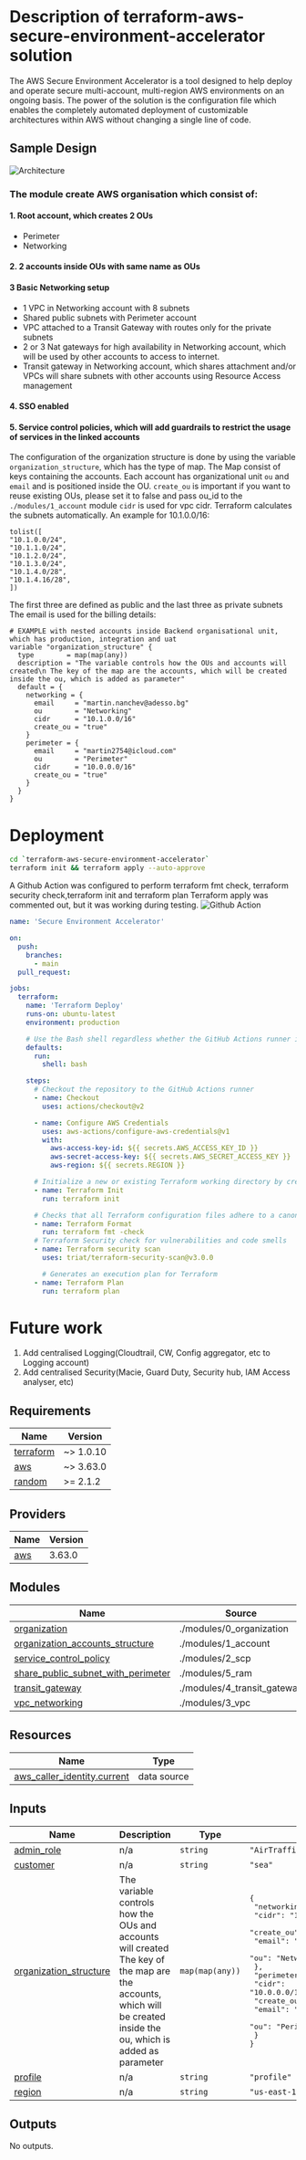 # Description of terraform-aws-secure-environment-accelerator solution
The AWS Secure Environment Accelerator is a tool designed to help deploy and operate secure multi-account, multi-region AWS environments on an ongoing basis. The power of the solution is the configuration file which enables the completely automated deployment of customizable architectures within AWS without changing a single line of code.
## Sample Design
![Architecture](./terraform_secure_environment_accelerator_diagram_sample.drawio.png)
### The module create AWS organisation which consist of:
#### 1. Root account, which creates 2 OUs
- Perimeter
- Networking
#### 2. 2 accounts inside OUs with same name as OUs
#### 3 Basic Networking setup
- 1 VPC in Networking account with 8 subnets
- Shared public subnets with Perimeter account
- VPC attached to a Transit Gateway with routes only for the private subnets
- 2 or 3 Nat gateways for high availability in Networking account, which will be used by other accounts to access to internet.
- Transit gateway in Networking account, which shares attachment and/or VPCs will share subnets with other accounts using 
Resource Access management
#### 4. SSO enabled
#### 5. Service control policies, which will add guardrails to restrict the usage of services in the linked accounts

The configuration of the organization structure is done by using the variable `organization_structure`, which
has the type of map.
The Map consist of keys containing the accounts. 
Each account has organizational unit `ou` and `email` and is positioned inside the OU. 
`create_ou` is important if you want to reuse existing OUs, please set it to false and pass ou_id to the `./modules/1_account` 
module
`cidr` is used for vpc cidr. Terraform calculates the subnets automatically. An example for 10.1.0.0/16:
```
tolist([
"10.1.0.0/24",
"10.1.1.0/24",
"10.1.2.0/24",
"10.1.3.0/24",
"10.1.4.0/28",
"10.1.4.16/28",
])
```
The first three are defined as public and the last three as private subnets
The email is used for the billing details:
```hcl
# EXAMPLE with nested accounts inside Backend organisational unit, which has production, integration and uat
variable "organization_structure" {
  type        = map(map(any))
  description = "The variable controls how the OUs and accounts will created\n The key of the map are the accounts, which will be created inside the ou, which is added as parameter"
  default = {
    networking = {
      email     = "martin.nanchev@adesso.bg"
      ou        = "Networking"
      cidr      = "10.1.0.0/16"
      create_ou = "true"
    }
    perimeter = {
      email     = "martin2754@icloud.com"
      ou        = "Perimeter"
      cidr      = "10.0.0.0/16"
      create_ou = "true"
    }
  }
}
```
# Deployment
```bash
cd `terraform-aws-secure-environment-accelerator`
terraform init && terraform apply --auto-approve
```
A Github Action was configured to perform terraform fmt check, terraform security check,terraform init and terraform plan
Terraform apply was commented out, but it was working during testing.
![Github Action](github_actions.png)
```yaml
name: 'Secure Environment Accelerator'

on:
  push:
    branches:
      - main
  pull_request:

jobs:
  terraform:
    name: 'Terraform Deploy'
    runs-on: ubuntu-latest
    environment: production

    # Use the Bash shell regardless whether the GitHub Actions runner is ubuntu-latest, macos-latest, or windows-latest
    defaults:
      run:
        shell: bash

    steps:
      # Checkout the repository to the GitHub Actions runner
      - name: Checkout
        uses: actions/checkout@v2

      - name: Configure AWS Credentials
        uses: aws-actions/configure-aws-credentials@v1
        with:
          aws-access-key-id: ${{ secrets.AWS_ACCESS_KEY_ID }}
          aws-secret-access-key: ${{ secrets.AWS_SECRET_ACCESS_KEY }}
          aws-region: ${{ secrets.REGION }}

      # Initialize a new or existing Terraform working directory by creating initial files, loading any remote state, downloading modules, etc.
      - name: Terraform Init
        run: terraform init

      # Checks that all Terraform configuration files adhere to a canonical format
      - name: Terraform Format
        run: terraform fmt -check
      # Terraform Security check for vulnerabilities and code smells
      - name: Terraform security scan
        uses: triat/terraform-security-scan@v3.0.0

        # Generates an execution plan for Terraform
      - name: Terraform Plan
        run: terraform plan
```
# Future work
1. Add centralised Logging(Cloudtrail, CW, Config aggregator, etc to Logging account)
2. Add centralised Security(Macie, Guard Duty, Security hub, IAM Access analyser, etc)

<!-- BEGIN_TF_DOCS -->
## Requirements

| Name | Version |
|------|---------|
| <a name="requirement_terraform"></a> [terraform](#requirement\_terraform) | ~> 1.0.10 |
| <a name="requirement_aws"></a> [aws](#requirement\_aws) | ~> 3.63.0 |
| <a name="requirement_random"></a> [random](#requirement\_random) | >= 2.1.2 |

## Providers

| Name | Version |
|------|---------|
| <a name="provider_aws"></a> [aws](#provider\_aws) | 3.63.0 |

## Modules

| Name | Source | Version |
|------|--------|---------|
| <a name="module_organization"></a> [organization](#module\_organization) | ./modules/0_organization | n/a |
| <a name="module_organization_accounts_structure"></a> [organization\_accounts\_structure](#module\_organization\_accounts\_structure) | ./modules/1_account | n/a |
| <a name="module_service_control_policy"></a> [service\_control\_policy](#module\_service\_control\_policy) | ./modules/2_scp | n/a |
| <a name="module_share_public_subnet_with_perimeter"></a> [share\_public\_subnet\_with\_perimeter](#module\_share\_public\_subnet\_with\_perimeter) | ./modules/5_ram | n/a |
| <a name="module_transit_gateway"></a> [transit\_gateway](#module\_transit\_gateway) | ./modules/4_transit_gateway | n/a |
| <a name="module_vpc_networking"></a> [vpc\_networking](#module\_vpc\_networking) | ./modules/3_vpc | n/a |

## Resources

| Name | Type |
|------|------|
| [aws_caller_identity.current](https://registry.terraform.io/providers/hashicorp/aws/latest/docs/data-sources/caller_identity) | data source |

## Inputs

| Name | Description | Type | Default | Required |
|------|-------------|------|---------|:--------:|
| <a name="input_admin_role"></a> [admin\_role](#input\_admin\_role) | n/a | `string` | `"AirTrafficControl"` | no |
| <a name="input_customer"></a> [customer](#input\_customer) | n/a | `string` | `"sea"` | no |
| <a name="input_organization_structure"></a> [organization\_structure](#input\_organization\_structure) | The variable controls how the OUs and accounts will created<br> The key of the map are the accounts, which will be created inside the ou, which is added as parameter | `map(map(any))` | <pre>{<br>  "networking": {<br>    "cidr": "10.1.0.0/16",<br>    "create_ou": "true",<br>    "email": "martin.nanchev@adesso.bg",<br>    "ou": "Networking"<br>  },<br>  "perimeter": {<br>    "cidr": "10.0.0.0/16",<br>    "create_ou": "true",<br>    "email": "martin2754@icloud.com",<br>    "ou": "Perimeter"<br>  }<br>}</pre> | no |
| <a name="input_profile"></a> [profile](#input\_profile) | n/a | `string` | `"profile"` | no |
| <a name="input_region"></a> [region](#input\_region) | n/a | `string` | `"us-east-1"` | no |

## Outputs

No outputs.
<!-- END_TF_DOCS -->